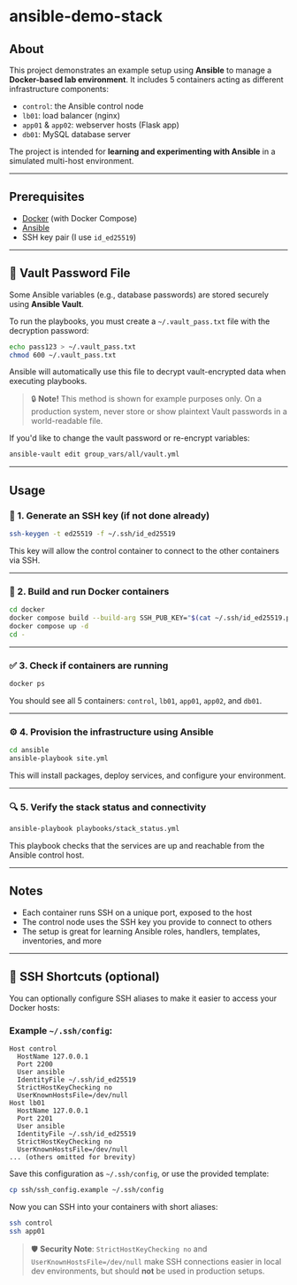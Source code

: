 # ansible-demo-stack

## About

This project demonstrates an example setup using **Ansible** to manage a **Docker-based lab environment**.
It includes 5 containers acting as different infrastructure components:

- `control`: the Ansible control node
- `lb01`: load balancer (nginx)
- `app01` & `app02`: webserver hosts (Flask app)
- `db01`: MySQL database server

The project is intended for **learning and experimenting with Ansible** in a simulated multi-host environment.

---

## Prerequisites

- [Docker](https://docs.docker.com/get-docker/) (with Docker Compose)
- [Ansible](https://docs.ansible.com/ansible/latest/installation_guide/intro_installation.html)
- SSH key pair (I use `id_ed25519`)

---

## 🔐 Vault Password File

Some Ansible variables (e.g., database passwords) are stored securely using **Ansible Vault**.

To run the playbooks, you must create a `~/.vault_pass.txt` file with the decryption password:

```bash
echo pass123 > ~/.vault_pass.txt
chmod 600 ~/.vault_pass.txt
```

Ansible will automatically use this file to decrypt vault-encrypted data when executing playbooks.

> 🔒 **Note!** This method is shown for example purposes only. On a production system, never store or show plaintext Vault passwords in a world-readable file.

If you'd like to change the vault password or re-encrypt variables:

```bash
ansible-vault edit group_vars/all/vault.yml
```

---

## Usage

### 🔐 1. Generate an SSH key (if not done already)

```bash
ssh-keygen -t ed25519 -f ~/.ssh/id_ed25519
```

This key will allow the control container to connect to the other containers via SSH.

---

### 🐳 2. Build and run Docker containers

```bash
cd docker
docker compose build --build-arg SSH_PUB_KEY="$(cat ~/.ssh/id_ed25519.pub)"
docker compose up -d
cd -
```

---

### ✅ 3. Check if containers are running

```bash
docker ps
```

You should see all 5 containers: `control`, `lb01`, `app01`, `app02`, and `db01`.

---

### ⚙️ 4. Provision the infrastructure using Ansible

```bash
cd ansible
ansible-playbook site.yml
```

This will install packages, deploy services, and configure your environment.

---

### 🔍 5. Verify the stack status and connectivity

```bash
ansible-playbook playbooks/stack_status.yml
```

This playbook checks that the services are up and reachable from the Ansible control host.

---

## Notes

- Each container runs SSH on a unique port, exposed to the host
- The control node uses the SSH key you provide to connect to others
- The setup is great for learning Ansible roles, handlers, templates, inventories, and more

---

## 🔐 SSH Shortcuts (optional)

You can optionally configure SSH aliases to make it easier to access your Docker hosts:

### Example `~/.ssh/config`:

```ssh-config
Host control
  HostName 127.0.0.1
  Port 2200
  User ansible
  IdentityFile ~/.ssh/id_ed25519
  StrictHostKeyChecking no
  UserKnownHostsFile=/dev/null
Host lb01
  HostName 127.0.0.1
  Port 2201
  User ansible
  IdentityFile ~/.ssh/id_ed25519
  StrictHostKeyChecking no
  UserKnownHostsFile=/dev/null
... (others omitted for brevity)
```

Save this configuration as `~/.ssh/config`, or use the provided template:

```bash
cp ssh/ssh_config.example ~/.ssh/config
```

Now you can SSH into your containers with short aliases:

```bash
ssh control
ssh app01
```

> 🛡️ **Security Note**: `StrictHostKeyChecking no` and `UserKnownHostsFile=/dev/null` make SSH connections easier in local dev environments, but should **not** be used in production setups.